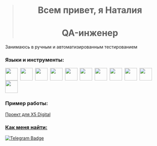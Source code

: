 ><h1 align="center">Всем привет, я Наталия</h1>
><h1 align="center">QA-инженер</h1>

Занимаюсь в ручным и автоматизированным тестированием

### Языки и инструменты:
<div>
<img align="center" src="https://cdn.jsdelivr.net/gh/devicons/devicon@latest/icons/pycharm/pycharm-original.svg" heigh="40" width="40"/>&nbsp
<img align="center" src="https://cdn.jsdelivr.net/gh/devicons/devicon@latest/icons/python/python-original.svg" heigh="40" width="40"/>&nbsp
<img align="center" src="https://cdn.jsdelivr.net/gh/devicons/devicon@latest/icons/jenkins/jenkins-original.svg" heigh="40" width="40"/>&nbsp
<img align="center" src="https://cdn.jsdelivr.net/gh/devicons/devicon@latest/icons/pytest/pytest-original.svg" heigh="40" width="40"/>&nbsp
<img align="center" src="https://cdn.jsdelivr.net/gh/devicons/devicon@latest/icons/gitlab/gitlab-original.svg" heigh="40" width="40"/>&nbsp
<img align="center" src="https://cdn.jsdelivr.net/gh/devicons/devicon@latest/icons/github/github-original.svg" heigh="40" width="40"/>&nbsp
<img align="center" src="https://cdn.jsdelivr.net/gh/devicons/devicon@latest/icons/androidstudio/androidstudio-original.svg" heigh="40" width="40"/>&nbsp
<img align="center" src="https://cdn.jsdelivr.net/gh/devicons/devicon@latest/icons/xcode/xcode-original.svg" heigh="40" width="40"/>&nbsp
<img align="center" src="https://cdn.jsdelivr.net/gh/devicons/devicon@latest/icons/selenium/selenium-original.svg" heigh="40" width="40"/>&nbsp
<img align="center" src="https://cdn.jsdelivr.net/gh/devicons/devicon@latest/icons/xcode/xcode-original.svg" heigh="40" width="40"/>&nbsp
<img align="center" src="https://cdn.jsdelivr.net/gh/devicons/devicon@latest/icons/grpc/grpc-original.svg" heigh="40" width="40"/>&nbsp
</div>

### Пример работы:

<a href="https://github.com/nlevochkina/project_x5_digital"> Проект для X5 Digital

### Как меня найти:
<a href="https://t.me/lia_lv">
    <img src="https://img.shields.io/badge/Telegram-blue?style=for-the-badge&logo=telegram&logoColor=white" alt="Telegram Badge"/>
    </a>

